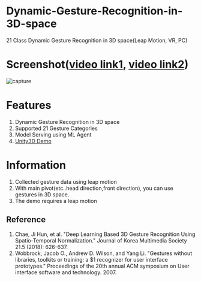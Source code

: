 # Dynamic-Gesture-Recognition-in-3D-space
21 Class Dynamic Gesture Recognition in 3D space(Leap Motion, VR, PC)

# Screenshot([video link1](https://youtu.be/gDamQfYpSVw), [video link2](https://youtu.be/Xl6bw05PeW4))
![capture](https://user-images.githubusercontent.com/61224394/109899673-8ec5b080-7cd9-11eb-9e9b-0fe4d02dd13b.gif)

# Features
1. Dynamic Gesture Recognition in 3D space
2. Supported 21 Gesture Categories 
3. Model Serving using ML Agent
4. [Unity3D Demo](https://github.com/jhcnode/Dynamic-Gesture-Recognition-in-3D-space/releases/download/1.0/Release.zip)

# Information 
1. Collected gesture data using leap motion
2. With main pivot(etc..head direction,front direction), you can use gestures in 3D space.
3. The demo requires a leap motion

## Reference
1. Chae, Ji Hun, et al. "Deep Learning Based 3D Gesture Recognition Using Spatio-Temporal Normalization." Journal of Korea Multimedia Society 21.5 (2018): 626-637.
2. Wobbrock, Jacob O., Andrew D. Wilson, and Yang Li. "Gestures without libraries, toolkits or training: a $1 recognizer for user interface prototypes." Proceedings of the 20th annual ACM symposium on User interface software and technology. 2007.
